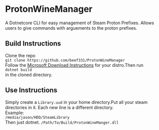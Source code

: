 # ProtonWineManager
A Dotnetcore CLI for easy management of Steam Proton Prefixes. Allows users to give commands with arguements to the proton prefixes.
## Build Instructions
Clone the repo<br/>
`git clone https://github.com/beef331/ProtonWineManager`<br/>
Follow the [Microsoft Download Instructions](https://dotnet.microsoft.com/download) for your distro.Then run<br/>
`dotnet build`<br/>
in the cloned directory.
## Use Instructions
Simply create a `Library.uud` in your home directory.Put all your steam directories in it. Each new line is a different directory. <br/>
Example:<br/>
`/media/jason/HDD/SteamLibrary`<br/>
Then just dotnet. `/Path/To/Build/ProtonWineManger.dll`
